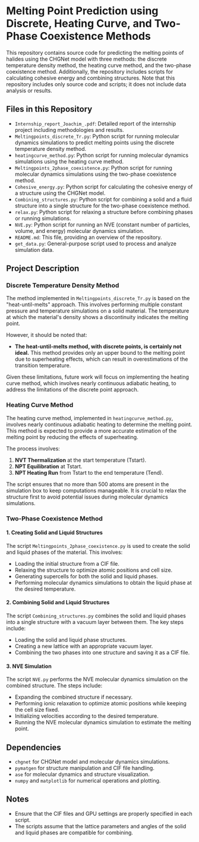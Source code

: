 # Melting Point Prediction using Discrete, Heating Curve, and Two-Phase Coexistence Methods

This repository contains source code for predicting the melting points of halides using the CHGNet model with three methods: the discrete temperature density method, the heating curve method, and the two-phase coexistence method. Additionally, the repository includes scripts for calculating cohesive energy and combining structures. Note that this repository includes only source code and scripts; it does not include data analysis or results.

## Files in this Repository

- `Internship_report_Joachim_.pdf`: Detailed report of the internship project including methodologies and results.
- `Meltingpoints_discrete_Tr.py`: Python script for running molecular dynamics simulations to predict melting points using the discrete temperature density method.
- `heatingcurve_method.py`: Python script for running molecular dynamics simulations using the heating curve method.
- `Meltingpoints_2phase_coexistence.py`: Python script for running molecular dynamics simulations using the two-phase coexistence method.
- `Cohesive_energy.py`: Python script for calculating the cohesive energy of a structure using the CHGNet model.
- `Combining_structures.py`: Python script for combining a solid and a fluid structure into a single structure for the two-phase coexistence method.
- `relax.py`: Python script for relaxing a structure before combining phases or running simulations.
- `NVE.py`: Python script for running an NVE (constant number of particles, volume, and energy) molecular dynamics simulation.
- `README.md`: This file, providing an overview of the repository.
- `get_data.py`: General-purpose script used to process and analyze simulation data.

## Project Description

### Discrete Temperature Density Method

The method implemented in `Meltingpoints_discrete_Tr.py` is based on the "heat-until-melts" approach. This involves performing multiple constant pressure and temperature simulations on a solid material. The temperature at which the material's density shows a discontinuity indicates the melting point.

However, it should be noted that:

- **The heat-until-melts method, with discrete points, is certainly not ideal.** This method provides only an upper bound to the melting point due to superheating effects, which can result in overestimations of the transition temperature.

Given these limitations, future work will focus on implementing the heating curve method, which involves nearly continuous adiabatic heating, to address the limitations of the discrete point approach.

### Heating Curve Method

The heating curve method, implemented in `heatingcurve_method.py`, involves nearly continuous adiabatic heating to determine the melting point. This method is expected to provide a more accurate estimation of the melting point by reducing the effects of superheating.

The process involves:

1. **NVT Thermalization** at the start temperature (Tstart).
2. **NPT Equilibration** at Tstart.
3. **NPT Heating Run** from Tstart to the end temperature (Tend).

The script ensures that no more than 500 atoms are present in the simulation box to keep computations manageable. It is crucial to relax the structure first to avoid potential issues during molecular dynamics simulations.

### Two-Phase Coexistence Method


#### 1. Creating Solid and Liquid Structures

The script `Meltingpoints_2phase_coexistence.py` is used to create the solid and liquid phases of the material. This involves:
- Loading the initial structure from a CIF file.
- Relaxing the structure to optimize atomic positions and cell size.
- Generating supercells for both the solid and liquid phases.
- Performing molecular dynamics simulations to obtain the liquid phase at the desired temperature.

#### 2. Combining Solid and Liquid Structures

The script `Combining_structures.py` combines the solid and liquid phases into a single structure with a vacuum layer between them. The key steps include:
- Loading the solid and liquid phase structures.
- Creating a new lattice with an appropriate vacuum layer.
- Combining the two phases into one structure and saving it as a CIF file.

#### 3. NVE Simulation

The script `NVE.py` performs the NVE molecular dynamics simulation on the combined structure. The steps include:
- Expanding the combined structure if necessary.
- Performing ionic relaxation to optimize atomic positions while keeping the cell size fixed.
- Initializing velocities according to the desired temperature.
- Running the NVE molecular dynamics simulation to estimate the melting point.


## Dependencies

- `chgnet` for CHGNet model and molecular dynamics simulations.
- `pymatgen` for structure manipulation and CIF file handling.
- `ase` for molecular dynamics and structure visualization.
- `numpy` and `matplotlib` for numerical operations and plotting.


## Notes

- Ensure that the CIF files and GPU settings are properly specified in each script.
- The scripts assume that the lattice parameters and angles of the solid and liquid phases are compatible for combining.


